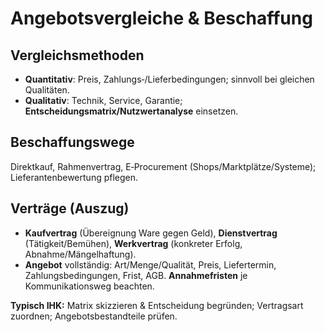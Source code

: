 # Angebotsvergleiche & Beschaffung


## Vergleichsmethoden
- **Quantitativ**: Preis, Zahlungs‑/Lieferbedingungen; sinnvoll bei gleichen Qualitäten.
- **Qualitativ**: Technik, Service, Garantie; **Entscheidungsmatrix/Nutzwertanalyse** einsetzen.


## Beschaffungswege
Direktkauf, Rahmenvertrag, E‑Procurement (Shops/Marktplätze/Systeme); Lieferantenbewertung pflegen.


## Verträge (Auszug)
- **Kaufvertrag** (Übereignung Ware gegen Geld), **Dienstvertrag** (Tätigkeit/Bemühen), **Werkvertrag** (konkreter Erfolg, Abnahme/Mängelhaftung).
- **Angebot** vollständig: Art/Menge/Qualität, Preis, Liefertermin, Zahlungsbedingungen, Frist, AGB. **Annahmefristen** je Kommunikationsweg beachten.


**Typisch IHK:** Matrix skizzieren & Entscheidung begründen; Vertragsart zuordnen; Angebotsbestandteile prüfen.
